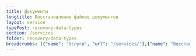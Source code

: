 ```yaml
---
title: Документы
longtitle: Восстановление файлов документов
layout: service
typePost: recovery-data-types
section: /services
folder: recovery/data-types
breadcrumbs: [{"name": "Услуги", "url": "/services/"},{"name": "Восстановление данных", "url": "/services/recovery/"},{"name": "Типы данных", "url":  "/services/recovery/data-types/"}]
---
```

